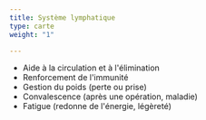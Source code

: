 ```yaml
---
title: Système lymphatique
type: carte
weight: "1"

---
```

* Aide à la circulation et à l'élimination
* Renforcement de l'immunité
* Gestion du poids (perte ou prise)
* Convalescence (après une opération, maladie)
* Fatigue (redonne de l'énergie, légèreté)